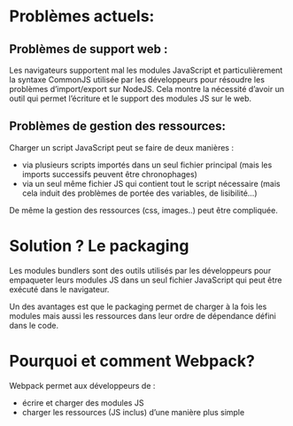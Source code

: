 # Problèmes actuels:

## Problèmes de support web : 

Les navigateurs supportent mal les modules JavaScript et particulièrement la syntaxe CommonJS utilisée par les développeurs pour résoudre les problèmes d’import/export sur NodeJS.  Cela montre la nécessité d’avoir un outil qui permet l’écriture et le support des modules JS sur le web. 

## Problèmes de gestion des ressources: 

Charger un script JavaScript peut se faire de deux manières :
- via plusieurs scripts importés dans un seul fichier principal (mais les imports successifs peuvent être chronophages)
- via un seul même fichier JS qui contient tout le script nécessaire (mais cela induit des problèmes de portée des variables, de lisibilité...)

De même la gestion des ressources (css, images..) peut être compliquée. 

# Solution ? Le packaging 

Les modules bundlers sont des outils utilisés par les développeurs pour empaqueter leurs modules JS dans un seul fichier JavaScript qui peut être exécuté dans le navigateur. 

Un des avantages est que le packaging permet de charger à la fois les modules mais aussi les ressources dans leur ordre de dépendance défini dans le code. 


# Pourquoi et comment Webpack?

Webpack permet aux développeurs de :
- écrire et charger des modules JS 
- charger les ressources (JS inclus) d’une manière plus simple
